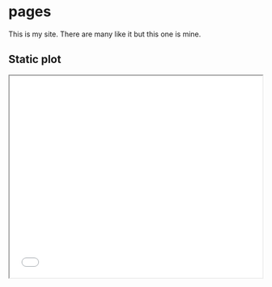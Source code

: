 <link rel="stylesheet" href="main.css">

# pages

This is my site. There are many like it but this one is mine.

## Static plot

<div class="container">
  <iframe class="responsive-iframe" src="iris.html" width=500 height=400></iframe>
</div>
